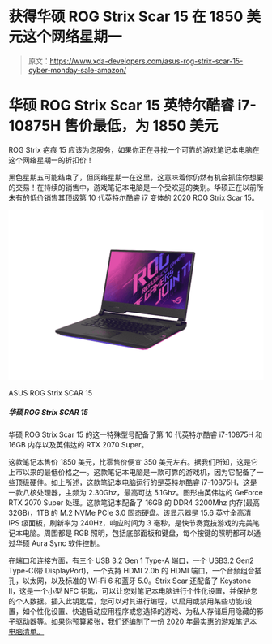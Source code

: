 # 获得华硕 ROG Strix Scar 15 在 1850 美元这个网络星期一

> 原文：<https://www.xda-developers.com/asus-rog-strix-scar-15-cyber-monday-sale-amazon/>

# 华硕 ROG Strix Scar 15 英特尔酷睿 i7-10875H 售价最低，为 1850 美元

ROG Strix 疤痕 15 应该为您服务，如果你正在寻找一个可靠的游戏笔记本电脑在这个网络星期一的折扣价！

黑色星期五可能结束了，但网络星期一在这里，这意味着你仍然有机会抓住你想要的交易！在持续的销售中，游戏笔记本电脑是一个受欢迎的类别。华硕正在以前所未有的低价销售其顶级第 10 代英特尔酷睿 i7 变体的 2020 ROG Strix Scar 15。

 <picture>![The ASUS ROG Strix SCAR 15 is powerful, and it's not afraid to show off with plenty of customizable RGB lights and more.](img/3e327da8eb764244f7590fe7f5d6e2fe.png)</picture> 

ASUS ROG Strix SCAR 15

##### 华硕 ROG Strix SCAR 15

华硕 ROG Strix Scar 15 的这一特殊型号配备了第 10 代英特尔酷睿 i7-10875H 和 16GB 内存以及英伟达的 RTX 2070 Super。

这款笔记本售价 1850 美元，比零售价便宜 350 美元左右。据我们所知，这是它上市以来的最低价格之一。这款笔记本电脑是一款可靠的游戏机，因为它配备了一些顶级硬件。如上所述，这款笔记本电脑运行的是英特尔酷睿 i7-10875H，这是一款八核处理器，主频为 2.30Ghz，最高可达 5.1Ghz。图形由英伟达的 GeForce RTX 2070 Super 处理。这款笔记本配备了 16GB 的 DDR4 3200Mhz 内存(最高 32GB)，1TB 的 M.2 NVMe PCIe 3.0 固态硬盘。该显示器是 15.6 英寸全高清 IPS 级面板，刷新率为 240Hz，响应时间为 3 毫秒，是快节奏竞技游戏的完美笔记本电脑。周围都是 RGB 照明，包括底部面板和键盘，每个按键的照明都可以通过华硕 Aura Sync 软件控制。

在端口和连接方面，有三个 USB 3.2 Gen 1 Type-A 端口，一个 USB3.2 Gen2 Type-C(带 DisplayPort)，一个支持 HDMI 2.0b 的 HDMI 端口，一个音频组合插孔，以太网，以及标准的 Wi-Fi 6 和蓝牙 5.0。Strix Scar 还配备了 Keystone II，这是一个小型 NFC 钥匙，可以让您对笔记本电脑进行个性化设置，并保护您的个人数据。插入此钥匙后，您可以对其进行编程，以启用或禁用某些功能/设置，如个性化设置、快速启动应用程序或您选择的游戏、为私人存储启用隐藏的影子驱动器等。如果你预算紧张，我们还编制了一份 2020 年[最实惠的游戏笔记本电脑清单。](https://www.xda-developers.com/best-cheap-gaming-laptops/)